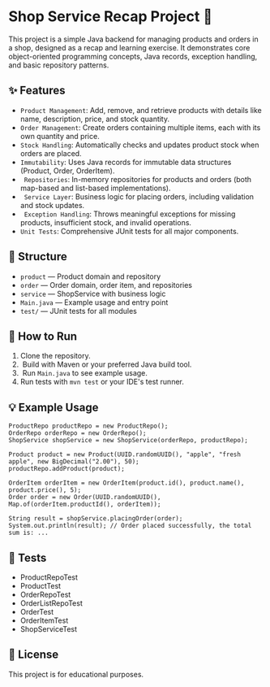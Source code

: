# Shop Service Recap Project 🛒

This project is a simple Java backend for managing products and orders in a shop, designed as a recap and learning exercise. It demonstrates core object-oriented programming concepts, Java records, exception handling, and basic repository patterns.

## ✨ Features

- `Product Management`: Add, remove, and retrieve products with details like name, description, price, and stock quantity.
- `Order Management`: Create orders containing multiple items, each with its own quantity and price.
- `Stock Handling`: Automatically checks and updates product stock when orders are placed.
- `Immutability`: Uses Java records for immutable data structures (Product, Order, OrderItem).
- `️ Repositories`: In-memory repositories for products and orders (both map-based and list-based implementations).
- `️ Service Layer`: Business logic for placing orders, including validation and stock updates.
- `️ Exception Handling`: Throws meaningful exceptions for missing products, insufficient stock, and invalid operations.
- `Unit Tests`: Comprehensive JUnit tests for all major components.

## 📁 Structure

- `product` — Product domain and repository
- `order` — Order domain, order item, and repositories
- `service` — ShopService with business logic
- `Main.java` — Example usage and entry point
- `test/` — JUnit tests for all modules

## 🚀 How to Run

1.  Clone the repository.
2. ️ Build with Maven or your preferred Java build tool.
3. ️ Run `Main.java` to see example usage.
4.  Run tests with `mvn test` or your IDE's test runner.

## 💡 Example Usage

```
ProductRepo productRepo = new ProductRepo();
OrderRepo orderRepo = new OrderRepo();
ShopService shopService = new ShopService(orderRepo, productRepo);

Product product = new Product(UUID.randomUUID(), "apple", "fresh apple", new BigDecimal("2.00"), 50);
productRepo.addProduct(product);

OrderItem orderItem = new OrderItem(product.id(), product.name(), product.price(), 5);
Order order = new Order(UUID.randomUUID(), Map.of(orderItem.productId(), orderItem));

String result = shopService.placingOrder(order);
System.out.println(result); // Order placed successfully, the total sum is: ...
```

## 🧪 Tests

- ProductRepoTest
- ProductTest
- OrderRepoTest
- OrderListRepoTest
- OrderTest
- OrderItemTest
- ShopServiceTest

## 📜 License

This project is for educational purposes.
